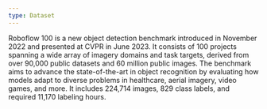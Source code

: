 ```yaml
---
type: Dataset
---
```


Roboflow 100 is a new object detection benchmark introduced in November 2022 and presented at CVPR in June 2023. It consists of 100 projects spanning a wide array of imagery domains and task targets, derived from over 90,000 public datasets and 60 million public images. The benchmark aims to advance the state-of-the-art in object recognition by evaluating how models adapt to diverse problems in healthcare, aerial imagery, video games, and more. It includes 224,714 images, 829 class labels, and required 11,170 labeling hours.